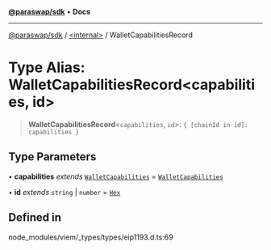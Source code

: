 [**@paraswap/sdk**](../../README.md) • **Docs**

***

[@paraswap/sdk](../../globals.md) / [\<internal\>](../README.md) / WalletCapabilitiesRecord

# Type Alias: WalletCapabilitiesRecord\<capabilities, id\>

> **WalletCapabilitiesRecord**\<`capabilities`, `id`\>: `{ [chainId in id]: capabilities }`

## Type Parameters

• **capabilities** *extends* [`WalletCapabilities`](WalletCapabilities.md) = [`WalletCapabilities`](WalletCapabilities.md)

• **id** *extends* `string` \| `number` = [`Hex`](Hex.md)

## Defined in

node\_modules/viem/\_types/types/eip1193.d.ts:69

